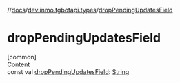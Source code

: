 //[docs](../../index.md)/[dev.inmo.tgbotapi.types](index.md)/[dropPendingUpdatesField](drop-pending-updates-field.md)



# dropPendingUpdatesField  
[common]  
Content  
const val [dropPendingUpdatesField](drop-pending-updates-field.md): [String](https://kotlinlang.org/api/latest/jvm/stdlib/kotlin/-string/index.html)  



